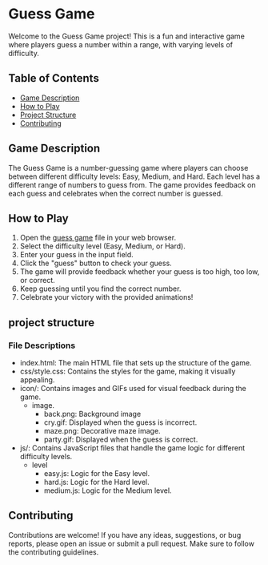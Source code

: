 # Guess Game

Welcome to the Guess Game project! This is a fun and interactive game where players guess a number within a range, with varying levels of difficulty.

## Table of Contents

- [Game Description](#game-description)
- [How to Play](#how-to-play)
- [Project Structure](#project-structure)
- [Contributing](#contributing)
  

## Game Description

The Guess Game is a number-guessing game where players can choose between different difficulty levels: Easy, Medium, and Hard. Each level has a different range of numbers to guess from. The game provides feedback on each guess and celebrates when the correct number is guessed.

## How to Play

1. Open the <a href="https://kene19.github.io/Guess-game/">guess game</a>  file in your web browser.
2. Select the difficulty level (Easy, Medium, or Hard).
3. Enter your guess in the input field.
4. Click the "guess" button to check your guess.
5. The game will provide feedback whether your guess is too high, too low, or correct.
6. Keep guessing until you find the correct number.
7. Celebrate your victory with the provided animations!

## project structure

<h3>File Descriptions</h3>

- index.html: The main HTML file that sets up the structure of the game.
- css/style.css: Contains the styles for the game, making it visually appealing.
- icon/: Contains images and GIFs used for visual feedback during the game.
   - image.
       - back.png: Background image
       - cry.gif: Displayed when the guess is incorrect.
       - maze.png: Decorative maze image.
       - party.gif: Displayed when the guess is correct.
- js/: Contains JavaScript files that handle the game logic for different difficulty levels.
   - level
       - easy.js: Logic for the Easy level.
       - hard.js: Logic for the Hard level.
       - medium.js: Logic for the Medium level.
    
## Contributing

Contributions are welcome! If you have any ideas, suggestions, or bug reports, please open an issue or submit a pull request. Make sure to follow the contributing guidelines.

